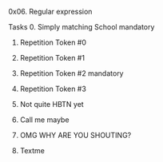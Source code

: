 0x06. Regular expression

Tasks
0. Simply matching School
mandatory

1. Repetition Token #0

2. Repetition Token #1

3. Repetition Token #2
mandatory

4. Repetition Token #3

5. Not quite HBTN yet

6. Call me maybe

7. OMG WHY ARE YOU SHOUTING?

8. Textme

